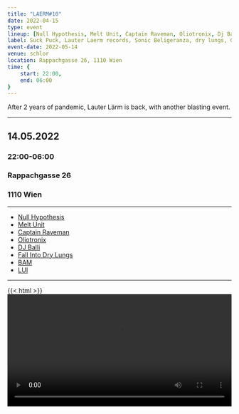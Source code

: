```yaml
---
title: "LAERM#10"
date: 2022-04-15
type: event
lineup: [Null Hypothesis, Melt Unit, Captain Raveman, Oliotronix, Dj Balli, Fall Into Dry Lungs, BAM, LUI ]
label: Suck Puck, Lauter Laerm records, Sonic Beligeranza, dry lungs, GLeeetch, MARA
event-date: 2022-05-14
venue: schlor
location: Rappachgasse 26, 1110 Wien 
time: {
    start: 22:00,
    end: 06:00
}
---
```


After 2 years of pandemic, Lauter Lärm is back, with another blasting event.   

---

## 14.05.2022
### 22:00-06:00 
### Rappachgasse 26
### 1110 Wien 

---

- [Null Hypothesis](https://linktr.ee/nullhypothesis)
- [Melt Unit](https://www.meltunit.com/)
- [Captain Raveman](http://www.raveman.net/)
- [Oliotronix](https://soundcloud.com/oliotronix)
- [DJ Balli](https://sonicbelligeranza.com/)
- [Fall Into Dry Lungs](https://fallinto.drylungs.at/)
- [BAM]()
- [LUI](https://soundcloud.com/exlepaeng/pangstoff018-lui-ballern)

---

{{< html >}}
<video src="laerm-10.mp4" style="width: 100%;" controls loop>
{{< / html >}}
